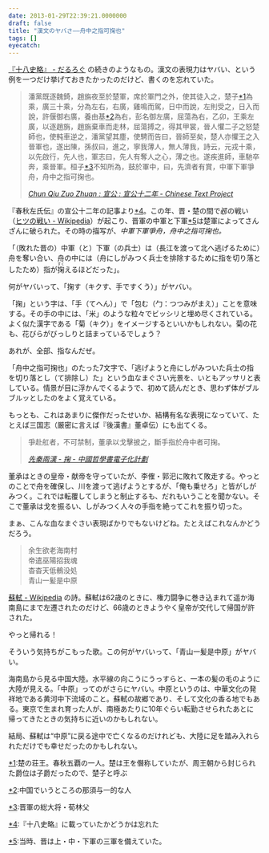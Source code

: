 ```yaml
---
date: 2013-01-29T22:39:21.0000000
draft: false
title: "漢文のヤバさ――舟中之指可掬也"
tags: []
eyecatch: 
---
```

<p><a href="https://blog.daruyanagi.jp/entry/2013/01/29/095805">&#x300E;&#x5341;&#x516B;&#x53F2;&#x7565;&#x300F; - &#x3060;&#x308B;&#x308D;&#x3050;</a> の続きのようなもの。漢文の表現力はヤバい、という例を一つだけ挙げておきたかったのだけど、書くのを忘れていた。</p>

<blockquote cite="http://ctext.org/chun-qiu-zuo-zhuan/xuan-gong-shi-er-nian/">
<p>潘黨既逐魏錡，趙旃夜至於楚軍，席於軍門之外，使其徒入之，楚子<a href="#f-3c1c1885" name="fn-3c1c1885" title="楚の荘王。春秋五覇の一人。楚は王を僭称していたが、周王朝から封じられた爵位は子爵だったので、楚子と呼ぶ">*1</a>為乘，廣三十乘，分為左右，右廣，雞鳴而駕，日中而說，左則受之，日入而說，許偃御右廣，養由基<a href="#f-e7329151" name="fn-e7329151" title="中国でいうところの那須与一的な人">*2</a>為右，彭名御左廣，屈蕩為右，乙卯，王乘左廣，以逐趙旃，趙旃棄車而走林，屈蕩搏之，得其甲裳，晉人懼二子之怒楚師也，使軘車逆之，潘黨望其塵，使騁而告曰，晉師至矣，楚人亦懼王之入晉軍也，遂出陳，孫叔曰，進之，寧我薄人，無人薄我，詩云，元戎十乘，以先啟行，先人也，軍志曰，先人有奪人之心，薄之也。遂疾進師，車馳卒奔，乘晉軍。桓子<a href="#f-6b1fd197" name="fn-6b1fd197" title="晋軍の総大将・荀林父">*3</a>不知所為，鼓於軍中，曰，先濟者有賞，中軍下軍爭舟，舟中之指可掬也。</p>

<cite><a href="http://ctext.org/chun-qiu-zuo-zhuan/xuan-gong-shi-er-nian/">Chun Qiu Zuo Zhuan : &#x5BA3;&#x516C; : &#x5BA3;&#x516C;&#x5341;&#x4E8C;&#x5E74; - Chinese Text Project</a></cite>
</blockquote>
<p>『春秋左氏伝』の宣公十二年の記事より<a href="#f-71a57797" name="fn-71a57797" title="『十八史略』に載っていたかどうかは忘れた">*4</a>。この年、晋・楚の間で邲の戦い（<a href="http://ja.wikipedia.org/wiki/%E3%83%92%E3%83%84%E3%81%AE%E6%88%A6%E3%81%84">&#x30D2;&#x30C4;&#x306E;&#x6226;&#x3044; - Wikipedia</a>）が起こり、晋軍の中軍と下軍<a href="#f-11650da2" name="fn-11650da2" title="当時、晋は上・中・下軍の三軍を備えていた。">*5</a>は楚軍によってさんざんに破られた。その時の描写が、<i>中軍下軍爭舟，舟中之指可掬也。</i></p><p>「（敗れた晋の）中軍（と）下軍（の兵士）は（長江を渡って北へ逃げるために）舟を奪い合い、舟の中には（舟にしがみつく兵士を排除するために指を切り落としたため）指が<ruby><rb>掬<rp>（<rt>すく<rp>）</ruby>えるほどだった」。</p><p>何がヤバいって、「掬す（キクす、手ですくう）」がヤバい。</p><p>「掬」という字は、「手（てへん）」で「包む（勹：つつみがまえ）」ことを意味する。その手の中には、「米」のような粒々でビッシリと埋め尽くされている。よく似た漢字である「菊（キク）」をイメージするといいかもしれない。菊の花も、花びらがびっしりと詰まっているでしょう？</p><p>あれが、全部、指なんだぜ。</p><p>「舟中之指可掬也」のたった7文字で、「逃げようと舟にしがみついた兵士の指を切り落とし（て排除し）た」という血なまぐさい光景を、いともアッサリと表している。情景が目に浮かんでくるようで、初めて読んだとき、思わず体がブルブルッとしたのをよく覚えている。</p><p>もっとも、これはあまりに傑作だったせいか、結構有名な表現になっていて、たとえば三国志（厳密に言えば『後漢書』董卓伝）にも出てくる。</p>

<blockquote cite="http://ctext.org/pre-qin-and-han/zh?searchu=%E6%8E%AC">
<p>爭赴舡者，不可禁制，董承以戈擊披之，斷手指於舟中者可掬。</p>

<cite><a href="http://ctext.org/pre-qin-and-han/zh?searchu=%E6%8E%AC">&#x5148;&#x79E6;&#x5169;&#x6F22; - &#x63AC; - &#x4E2D;&#x570B;&#x54F2;&#x5B78;&#x66F8;&#x96FB;&#x5B50;&#x5316;&#x8A08;&#x5283;</a></cite>
</blockquote>
<p>董承はときの皇帝・献帝を守っていたが、李傕・郭汜に敗れて敗走する。やっとのことで舟を確保し、川を渡って逃げようとするが、「俺も乗せろ」と皆がしがみつく。これでは転覆してしまうと制止するも、だれもいうことを聞かない。そこで董承は戈を振るい、しがみつく人々の手指を絶ってこれを振り切った。</p><p>まぁ、こんな血なまぐさい表現ばかりでもないけどね。たとえばこれなんかどうだろう。</p>

<blockquote>
<p>余生欲老海南村<br />
帝遣巫陽招我魂<br />
杳杳天低鶻没処<br />
青山一髪是中原</p>

</blockquote>
<p><a href="http://ja.wikipedia.org/wiki/%E8%98%87%E8%BB%BE">&#x8607;&#x8EFE; - Wikipedia</a> の詩。蘇軾は62歳のときに、権力闘争に巻き込まれて遥か海南島にまで左遷されたのだけど、66歳のときようやく皇帝が交代して帰国が許された。</p><p>やっと帰れる！</p><p>そういう気持ちがこもった歌。この何がヤバいって、「青山一髪是中原」がヤバい。</p><p>海南島から見る中国大陸。水平線の向こうにうっすらと、一本の髪の毛のように大陸が見える。「中原」ってのがさらにヤバい。中原というのは、中華文化の発祥地である黄河中下流域のこと。蘇軾の故郷であり、そして文化の香る地でもある。東京で生まれ育った人が、南極あたりに10年ぐらい転勤させられたあとに帰ってきたときの気持ちに近いのかもしれない。</p><p>結局、蘇軾は“中原”に戻る途中で亡くなるのだけれども、大陸に足を踏み入れられただけでも幸せだったのかもしれない。</p>
<div class="footnote">
<p class="footnote"><a href="#fn-3c1c1885" name="f-3c1c1885" class="footnote-number">*1</a><span class="footnote-delimiter">:</span><span class="footnote-text">楚の荘王。春秋五覇の一人。楚は王を僭称していたが、周王朝から封じられた爵位は子爵だったので、楚子と呼ぶ</span></p>
<p class="footnote"><a href="#fn-e7329151" name="f-e7329151" class="footnote-number">*2</a><span class="footnote-delimiter">:</span><span class="footnote-text">中国でいうところの那須与一的な人</span></p>
<p class="footnote"><a href="#fn-6b1fd197" name="f-6b1fd197" class="footnote-number">*3</a><span class="footnote-delimiter">:</span><span class="footnote-text">晋軍の総大将・荀林父</span></p>
<p class="footnote"><a href="#fn-71a57797" name="f-71a57797" class="footnote-number">*4</a><span class="footnote-delimiter">:</span><span class="footnote-text">『十八史略』に載っていたかどうかは忘れた</span></p>
<p class="footnote"><a href="#fn-11650da2" name="f-11650da2" class="footnote-number">*5</a><span class="footnote-delimiter">:</span><span class="footnote-text">当時、晋は上・中・下軍の三軍を備えていた。</span></p>
</div>